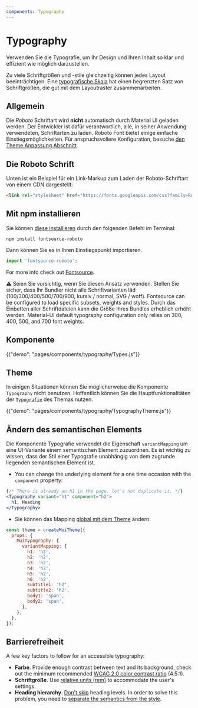 ```yaml
---
components: Typography
---
```


# Typography

<p class="description">Verwenden Sie die Typografie, um Ihr Design und Ihren Inhalt so klar und effizient wie möglich darzustellen.</p>

Zu viele Schriftgrößen und -stile gleichzeitig können jedes Layout beeinträchtigen. Eine [typografische Skala](https://material.io/design/typography/#type-scale) hat einen begrenzten Satz von Schriftgrößen, die gut mit dem Layoutraster zusammenarbeiten.

## Allgemein

Die *Roboto* Schriftart wird **nicht** automatisch durch Material UI geladen werden. Der Entwickler ist dafür verantwortlich, alle, in seiner Anwendung verwendeten, Schriftarten zu laden. Roboto Font bietet einige einfache Einstiegsmöglichkeiten. Für anspruchsvollere Konfiguration, besuche [den Theme Anpassung Abschnitt](/customization/typography/).

## Die Roboto Schrift

Unten ist ein Beispiel für ein Link-Markup zum Laden der Roboto-Schriftart von einem CDN dargestellt:

```html
<link rel="stylesheet" href="https://fonts.googleapis.com/css?family=Roboto:300,400,500,700&display=swap" />
```

## Mit npm installieren

Sie können [diese installieren](https://www.npmjs.com/package/fontsource-roboto) durch den folgenden Befehl im Terminal:

`npm install fontsource-roboto`

Dann können Sie es in Ihren Einstiegspunkt importieren.

```js
import 'fontsource-roboto';
```

For more info check out [Fontsource](https://github.com/DecliningLotus/fontsource/blob/master/packages/roboto/README.md).

⚠️ Seien Sie vorsichtig, wenn Sie diesen Ansatz verwenden. Stellen Sie sicher, dass Ihr Bundler nicht alle Schriftvarianten läd (100/300/400/500/700/900, kursiv / normal, SVG / woff). Fontsource can be configured to load specific subsets, weights and styles. Durch das Einbetten aller Schriftdateien kann die Größe Ihres Bundles erheblich erhöht werden. Material-UI default typography configuration only relies on 300, 400, 500, and 700 font weights.

## Komponente

{{"demo": "pages/components/typography/Types.js"}}

## Theme

In einigen Situationen können Sie möglicherweise die Komponente `Typography` nicht benutzen. Hoffentlich können Sie die Hauptfunktionalitäten der [`Typografie`](/customization/default-theme/?expand-path=$.typography) des Themas nutzen.

{{"demo": "pages/components/typography/TypographyTheme.js"}}

## Ändern des semantischen Elements

Die Komponente Typografie verwendet die Eigenschaft `variantMapping` um eine UI-Variante einem semantischen Element zuzuordnen. Es ist wichtig zu wissen, dass der Stil einer Typografie unabhängig von dem zugrunde liegenden semantischen Element ist.

- You can change the underlying element for a one time occasion with the `component` property:

```jsx
{/* There is already an h1 in the page, let's not duplicate it. */}
<Typography variant="h1" component="h2">
  h1. Heading
</Typography>
```

- Sie können das Mapping [global mit dem Theme](/customization/globals/#default-props) ändern:

```js
const theme = createMuiTheme({
  props: {
    MuiTypography: {
      variantMapping: {
        h1: 'h2',
        h2: 'h2',
        h3: 'h2',
        h4: 'h2',
        h5: 'h2',
        h6: 'h2',
        subtitle1: 'h2',
        subtitle2: 'h2',
        body1: 'span',
        body2: 'span',
      },
    },
  },
});
```

## Barrierefreiheit

A few key factors to follow for an accessible typography:

- **Farbe**. Provide enough contrast between text and its background, check out the minimum recommended [WCAG 2.0 color contrast ratio](https://www.w3.org/TR/UNDERSTANDING-WCAG20/visual-audio-contrast-contrast.html) (4.5:1).
- **Schriftgröße**. Use [relative units (rem)](/customization/typography/#font-size) to accommodate the user's settings.
- **Heading hierarchy**. [Don't skip](https://www.w3.org/WAI/tutorials/page-structure/headings/) heading levels. In order to solve this problem, you need to [separate the semantics from the style](#changing-the-semantic-element).